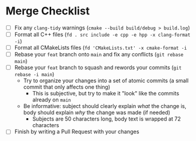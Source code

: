 # Merge Checklist

- [ ] Fix any `clang-tidy` warnings (`cmake --build build/debug > build.log`)
- [ ] Format all C++ files (`fd . src include -e cpp -e hpp -x clang-format -i`)
- [ ] Format all CMakeLists files (`fd 'CMakeLists.txt' -x cmake-format -i`
- [ ] Rebase your `feat` branch onto `main` and fix any conflicts (`git rebase main`)
- [ ] Rebase your `feat` branch to squash and rewords your commits (`git rebase -i main`)
  - Try to organize your changes into a set of atomic commits (a small commit that only affects one thing)
    - This is subjective, but try to make it "look" like the commits already on `main`
  - Be informative: subject should clearly explain *what* the change is, body should explain *why* the change was made (if needed)
    - Subjects are 50 characters long, body text is wrapped at 72 characters
- [ ] Finish by writing a Pull Request with your changes
